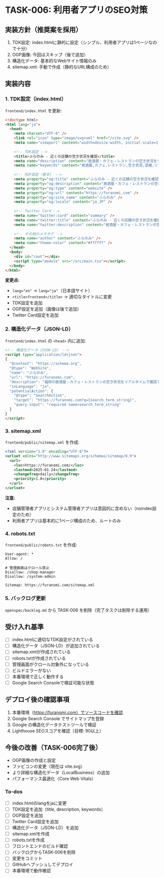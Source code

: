 <!-- e918985b-acee-4171-8e21-d779cf77c2e7 e09ecb49-6a3b-4786-aa65-9ed6c6ac5383 -->
# TASK-006: 利用者アプリのSEO対策

## 実装方針（推奨案を採用）

1. TDK設定: index.htmlに静的に設定（シンプル、利用者アプリは1ページなので十分）
2. OGP画像: 今回はスキップ（後で追加）
3. 構造化データ: 基本的なWebサイト情報のみ
4. sitemap.xml: 手動で作成（静的なURL構成のため）

## 実装内容

### 1. TDK設定（index.html）

`frontend/index.html` を更新:

```html
<!doctype html>
<html lang="ja">
  <head>
    <meta charset="UTF-8" />
    <link rel="icon" type="image/svg+xml" href="/vite.svg" />
    <meta name="viewport" content="width=device-width, initial-scale=1.0" />
    
    <!-- TDK設定 -->
    <title>ふらのみ - 近くの店舗の空き状況を確認</title>
    <meta name="description" content="居酒屋・カフェ・レストランの空き状況をリアルタイムで確認。混雑状況を見てからお店を選べます。" />
    <meta name="keywords" content="居酒屋,カフェ,レストラン,空き状況,混雑,リアルタイム,ふらのみ" />
    
    <!-- OGP設定（基本） -->
    <meta property="og:title" content="ふらのみ - 近くの店舗の空き状況を確認" />
    <meta property="og:description" content="居酒屋・カフェ・レストランの空き状況をリアルタイムで確認。混雑状況を見てからお店を選べます。" />
    <meta property="og:type" content="website" />
    <meta property="og:url" content="https://furanomi.com" />
    <meta property="og:site_name" content="ふらのみ" />
    <meta property="og:locale" content="ja_JP" />
    
    <!-- Twitter Card -->
    <meta name="twitter:card" content="summary" />
    <meta name="twitter:title" content="ふらのみ - 近くの店舗の空き状況を確認" />
    <meta name="twitter:description" content="居酒屋・カフェ・レストランの空き状況をリアルタイムで確認。" />
    
    <!-- その他のメタタグ -->
    <meta name="author" content="ふらのみ" />
    <meta name="theme-color" content="#ffffff" />
  </head>
  <body>
    <div id="root"></div>
    <script type="module" src="/src/main.tsx"></script>
  </body>
</html>
```

**変更点:**

- `lang="en"` → `lang="ja"`（日本語サイト）
- `<title>frontend</title>` → 適切なタイトルに変更
- TDK設定を追加
- OGP設定を追加（画像は後で追加）
- Twitter Card設定を追加

### 2. 構造化データ（JSON-LD）

`frontend/index.html` の `<head>` 内に追加:

```html
<!-- 構造化データ（JSON-LD） -->
<script type="application/ld+json">
{
  "@context": "https://schema.org",
  "@type": "WebSite",
  "name": "ふらのみ",
  "url": "https://furanomi.com",
  "description": "福岡の居酒屋・カフェ・レストランの空き状況をリアルタイムで確認できるサービス",
  "inLanguage": "ja",
  "potentialAction": {
    "@type": "SearchAction",
    "target": "https://furanomi.com?q={search_term_string}",
    "query-input": "required name=search_term_string"
  }
}
</script>
```

### 3. sitemap.xml

`frontend/public/sitemap.xml` を作成:

```xml
<?xml version="1.0" encoding="UTF-8"?>
<urlset xmlns="http://www.sitemaps.org/schemas/sitemap/0.9">
  <url>
    <loc>https://furanomi.com/</loc>
    <lastmod>2025-01-24</lastmod>
    <changefreq>daily</changefreq>
    <priority>1.0</priority>
  </url>
</urlset>
```

**注意:**

- 店舗管理者アプリとシステム管理者アプリは意図的に含めない（noindex設定のため）
- 利用者アプリは基本的に1ページ構成のため、ルートのみ

### 4. robots.txt

`frontend/public/robots.txt` を作成:

```
User-agent: *
Allow: /

# 管理画面はクロール禁止
Disallow: /shop-manager
Disallow: /system-admin

Sitemap: https://furanomi.com/sitemap.xml
```

### 5. バックログ更新

`openspec/backlog.md` から TASK-006 を削除（完了タスクは削除する運用）

## 受け入れ基準

- [ ] index.htmlに適切なTDK設定がされている
- [ ] 構造化データ（JSON-LD）が追加されている
- [ ] sitemap.xmlが作成されている
- [ ] robots.txtが作成されている
- [ ] 管理画面がクロール対象外になっている
- [ ] ビルドエラーがない
- [ ] 本番環境で正しく動作する
- [ ] Google Search Consoleで検証可能な状態

## デプロイ後の確認事項

1. 本番環境（https://furanomi.com）でソースコードを確認
2. Google Search Console でサイトマップを登録
3. Google の構造化データテストツールで検証
4. Lighthouse SEOスコアを確認（目標: 90以上）

## 今後の改善（TASK-006完了後）

- OGP画像の作成と設定
- ファビコンの変更（現在は vite.svg）
- より詳細な構造化データ（LocalBusiness）の追加
- パフォーマンス最適化（Core Web Vitals）

### To-dos

- [ ] index.htmlのlangをjaに変更
- [ ] TDK設定を追加（title, description, keywords）
- [ ] OGP設定を追加
- [ ] Twitter Card設定を追加
- [ ] 構造化データ（JSON-LD）を追加
- [ ] sitemap.xmlを作成
- [ ] robots.txtを作成
- [ ] フロントエンドのビルド確認
- [ ] バックログからTASK-006を削除
- [ ] 変更をコミット
- [ ] GitHubへプッシュしてデプロイ
- [ ] 本番環境で動作確認